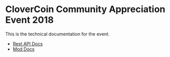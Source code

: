# CloverCoin Community Appreciation Event 2018
This is the technical documentation for the event.

- [Rest API Docs](./rest/)
- [Mod Docs](./admin/)
